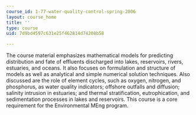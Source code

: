 ```yaml
---
course_id: 1-77-water-quality-control-spring-2006
layout: course_home
title: ''
type: course
uid: 7d9bd4597c631e25f462814d74208b58

---
```

The course material emphasizes mathematical models for predicting distribution and fate of effluents discharged into lakes, reservoirs, rivers, estuaries, and oceans. It also focuses on formulation and structure of models as well as analytical and simple numerical solution techniques. Also discussed are the role of element cycles, such as oxygen, nitrogen, and phosphorus, as water quality indicators; offshore outfalls and diffusion; salinity intrusion in estuaries; and thermal stratification, eutrophication, and sedimentation processes in lakes and reservoirs. This course is a core requirement for the Environmental MEng program.
